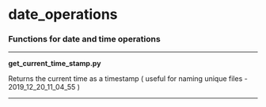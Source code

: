 # date_operations
### Functions for date and time operations

***

**get_current_time_stamp.py**

Returns the current time as a timestamp ( useful for naming unique files - 2019_12_20_11_04_55 ) 

***

